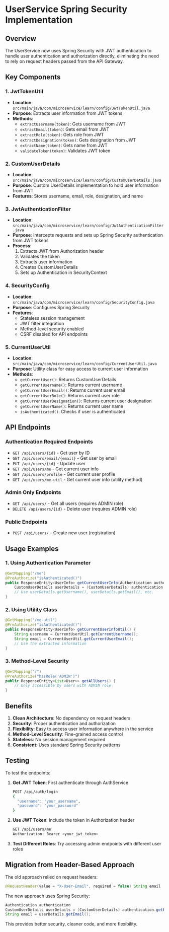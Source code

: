 # UserService Spring Security Implementation

## Overview

The UserService now uses Spring Security with JWT authentication to handle user authentication and authorization directly, eliminating the need to rely on request headers passed from the API Gateway.

## Key Components

### 1. JwtTokenUtil
- **Location**: `src/main/java/com/microservice/learn/config/JwtTokenUtil.java`
- **Purpose**: Extracts user information from JWT tokens
- **Methods**:
  - `extractUsername(token)`: Gets username from JWT
  - `extractEmail(token)`: Gets email from JWT
  - `extractRole(token)`: Gets role from JWT
  - `extractDesignation(token)`: Gets designation from JWT
  - `extractName(token)`: Gets name from JWT
  - `validateToken(token)`: Validates JWT token

### 2. CustomUserDetails
- **Location**: `src/main/java/com/microservice/learn/config/CustomUserDetails.java`
- **Purpose**: Custom UserDetails implementation to hold user information from JWT
- **Features**: Stores username, email, role, designation, and name

### 3. JwtAuthenticationFilter
- **Location**: `src/main/java/com/microservice/learn/config/JwtAuthenticationFilter.java`
- **Purpose**: Intercepts requests and sets up Spring Security authentication from JWT tokens
- **Process**:
  1. Extracts JWT from Authorization header
  2. Validates the token
  3. Extracts user information
  4. Creates CustomUserDetails
  5. Sets up Authentication in SecurityContext

### 4. SecurityConfig
- **Location**: `src/main/java/com/microservice/learn/config/SecurityConfig.java`
- **Purpose**: Configures Spring Security
- **Features**:
  - Stateless session management
  - JWT filter integration
  - Method-level security enabled
  - CSRF disabled for API endpoints

### 5. CurrentUserUtil
- **Location**: `src/main/java/com/microservice/learn/config/CurrentUserUtil.java`
- **Purpose**: Utility class for easy access to current user information
- **Methods**:
  - `getCurrentUser()`: Returns CustomUserDetails
  - `getCurrentUsername()`: Returns current username
  - `getCurrentUserEmail()`: Returns current user email
  - `getCurrentUserRole()`: Returns current user role
  - `getCurrentUserDesignation()`: Returns current user designation
  - `getCurrentUserName()`: Returns current user name
  - `isAuthenticated()`: Checks if user is authenticated

## API Endpoints

### Authentication Required Endpoints
- `GET /api/users/{id}` - Get user by ID
- `GET /api/users/email/{email}` - Get user by email
- `PUT /api/users/{id}` - Update user
- `GET /api/users/me` - Get current user info
- `GET /api/users/profile` - Get current user profile
- `GET /api/users/me-util` - Get current user info (utility method)

### Admin Only Endpoints
- `GET /api/users/` - Get all users (requires ADMIN role)
- `DELETE /api/users/{id}` - Delete user (requires ADMIN role)

### Public Endpoints
- `POST /api/users/` - Create new user (registration)

## Usage Examples

### 1. Using Authentication Parameter
```java
@GetMapping("/me")
@PreAuthorize("isAuthenticated()")
public ResponseEntity<UserInfo> getCurrentUserInfo(Authentication authentication) {
    CustomUserDetails userDetails = (CustomUserDetails) authentication.getPrincipal();
    // Use userDetails.getUsername(), userDetails.getEmail(), etc.
}
```

### 2. Using Utility Class
```java
@GetMapping("/me-util")
@PreAuthorize("isAuthenticated()")
public ResponseEntity<UserInfo> getCurrentUserInfoUtil() {
    String username = CurrentUserUtil.getCurrentUsername();
    String email = CurrentUserUtil.getCurrentUserEmail();
    // Use the extracted information
}
```

### 3. Method-Level Security
```java
@GetMapping("/")
@PreAuthorize("hasRole('ADMIN')")
public ResponseEntity<List<User>> getAllUsers() {
    // Only accessible by users with ADMIN role
}
```

## Benefits

1. **Clean Architecture**: No dependency on request headers
2. **Security**: Proper authentication and authorization
3. **Flexibility**: Easy to access user information anywhere in the service
4. **Method-Level Security**: Fine-grained access control
5. **Stateless**: No session management required
6. **Consistent**: Uses standard Spring Security patterns

## Testing

To test the endpoints:

1. **Get JWT Token**: First authenticate through AuthService
   ```bash
   POST /api/auth/login
   {
     "username": "your_username",
     "password": "your_password"
   }
   ```

2. **Use JWT Token**: Include the token in Authorization header
   ```bash
   GET /api/users/me
   Authorization: Bearer <your_jwt_token>
   ```

3. **Test Different Roles**: Try accessing admin endpoints with different user roles

## Migration from Header-Based Approach

The old approach relied on request headers:
```java
@RequestHeader(value = "X-User-Email", required = false) String email
```

The new approach uses Spring Security:
```java
Authentication authentication
CustomUserDetails userDetails = (CustomUserDetails) authentication.getPrincipal();
String email = userDetails.getEmail();
```

This provides better security, cleaner code, and more flexibility. 